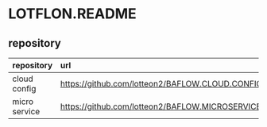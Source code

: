 # LOTFLON.README

## repository 
| repository | url |
|:--|:--|
|cloud config | https://github.com/lotteon2/BAFLOW.CLOUD.CONFIG |
|micro service | https://github.com/lotteon2/BAFLOW.MICROSERVICE | 
